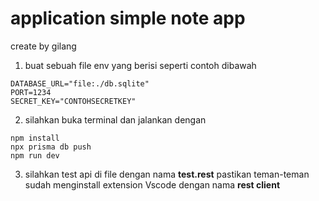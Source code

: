 # application simple note app

create by gilang

1. buat sebuah file env yang berisi seperti contoh dibawah

```
DATABASE_URL="file:./db.sqlite"
PORT=1234
SECRET_KEY="CONTOHSECRETKEY"
```

2. silahkan buka terminal dan jalankan dengan

```
npm install
npx prisma db push
npm run dev
```

3. silahkan test api di file dengan nama **test.rest** pastikan teman-teman sudah menginstall extension Vscode dengan nama **rest client**

